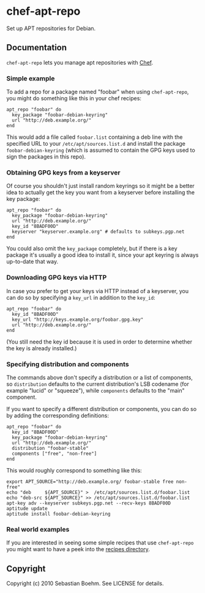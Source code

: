 chef-apt-repo
=============

Set up APT repositories for Debian.

Documentation
-------------

`chef-apt-repo` lets you manage apt repositories with
[Chef](http://opscode.com/chef).

### Simple example

To add a repo for a package named "foobar" when using `chef-apt-repo`,
you might do something like this in your chef recipes:

    apt_repo "foobar" do
      key_package "foobar-debian-keyring"
      url "http://deb.example.org/"
    end

This would add a file called `foobar.list` containing a deb line with
the specified URL to your `/etc/apt/sources.list.d` and install the
package `foobar-debian-keyring` (which is assumed to contain the GPG
keys used to sign the packages in this repo).

### Obtaining GPG keys from a keyserver

Of course you shouldn't just install random keyrings so it might be a
better idea to actually get the key you want from a keyserver before
installing the key package:

    apt_repo "foobar" do
      key_package "foobar-debian-keyring"
      url "http://deb.example.org/"
      key_id "8BADF00D"
      keyserver "keyserver.example.org" # defaults to subkeys.pgp.net
    end

You could also omit the `key_package` completely, but if there is a
key package it's usually a good idea to install it, since your apt
keyring is always up-to-date that way.

### Downloading GPG keys via HTTP

In case you prefer to get your keys via HTTP instead of a keyserver,
you can do so by specifying a `key_url` in addition to the `key_id`:

    apt_repo "foobar" do
      key_id "8BADF00D"
      key_url "http://keys.example.org/foobar.gpg.key"
      url "http://deb.example.org/"
    end

(You still need the key id because it is used in order to determine
whether the key is already installed.)

### Specifying distribution and components

The commands above don't specify a distribution or a list of
components, so `distribution` defaults to the current distribution's
LSB codename (for example "lucid" or "squeeze"), while `components`
defaults to the "main" component.

If you want to specify a different distribution or components, you can
do so by adding the corresponding definitions:

    apt_repo "foobar" do
      key_id "8BADF00D"
      key_package "foobar-debian-keyring"
      url "http://deb.example.org/"
      distribution "foobar-stable"
      components ["free", "non-free"]
    end

This would roughly correspond to something like this:

    export APT_SOURCE="http://deb.example.org/ foobar-stable free non-free"
    echo "deb     ${APT_SOURCE}" >  /etc/apt/sources.list.d/foobar.list
    echo "deb-src ${APT_SOURCE}" >> /etc/apt/sources.list.d/foobar.list
    apt-key adv --keyserver subkeys.pgp.net --recv-keys 8BADF00D
    aptitude update
    aptitude install foobar-debian-keyring

### Real world examples

If you are interested in seeing some simple recipes that use
`chef-apt-repo` you might want to have a peek into the [recipes
directory](https://github.com/sometimesfood/chef-apt-repo/tree/master/recipes/).

Copyright
---------

Copyright (c) 2010 Sebastian Boehm. See LICENSE for details.
